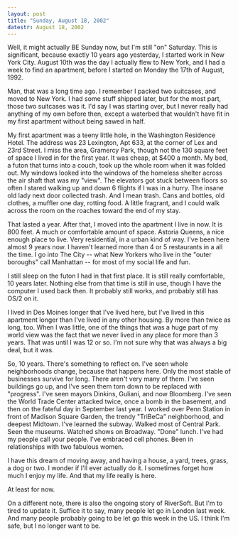 ```yaml
---
layout: post
title: "Sunday, August 18, 2002"
datestr: August 18, 2002
---
```


Well, it might actually BE Sunday now, but I'm still &quot;on&quot; Saturday.
This is significant, because exactly 10 years ago yesterday, I started work
in New York City. August 10th was the day I actually flew to New York, and I
had a week to find an apartment, before I started on Monday the 17th of August,
1992.

Man, that was a long time ago. I remember I packed two suitcases, and moved
to New York. I had some stuff shipped later, but for the most part, those two
suitcases was it. I'd say I was starting over, but I never really had anything
of my own before then, except a waterbed that wouldn't have fit in my first
apartment without being sawed in half.

My first apartment was a teeny little hole, in the Washington Residence Hotel.
The address was 23 Lexington, Apt 633, at the corner of Lex and 23rd Street.
I miss the area, Gramercy Park, though not the 130 square feet of space I lived
in for the first year. It was cheap, at $400 a month. My bed, a futon that turns
into a couch, took up the whole room when it was folded out. My windows looked
into the windows of the homeless shelter across the air shaft that was my &quot;view&quot;.
The elevators got stuck between floors so often I stared walking up and down
6 flights if I was in a hurry. The insane old lady next door collected trash.
And I mean trash. Cans and bottles, old clothes, a muffler one day, rotting
food. A little fragrant, and I could walk across the room on the roaches toward
the end of my stay.

That lasted a year. After that, I moved into the apartment I live in now. It
is 800 feet. A much or comfortable amount of space. Astoria Queens, a nice enough
place to live. Very residential, in a urban kind of way. I've been here almost
9 years now. I haven't learned more than 4 or 5 restaurants in a all the time.
I go into The City -- what New Yorkers who live in the &quot;outer boroughs&quot;
call Manhattan -- for most of my social life and fun.

I still sleep on the futon I had in that first place. It is still really comfortable,
10 years later. Nothing else from that time is still in use, though I have the
computer I used back then. It probably still works, and probably still has OS/2
on it.

I lived in Des Moines longer that I've lived here, but I've lived in this apartment
longer than I've lived in any other housing. By more than twice as long, too.
When I was little, one of the things that was a huge part of my world view was
the fact that we never lived in any place for more than 3 years. That was until
I was 12 or so. I'm not sure why that was always a big deal, but it was.

So, 10 years. There's something to reflect on. I've seen whole neighborhoods
change, because that happens here. Only the most stable of businesses survive
for long. There aren't very many of them. I've seen buildings go up, and I've
seen them torn down to be replaced with &quot;progress&quot;. I've seen mayors
Dinkins, Guliani, and now Bloomberg. I've seen the World Trade Center attacked
twice, once a bomb in the basement, and then on the fateful day in September
last year. I worked over Penn Station in front of Madison Square Garden, the
trendy &quot;TriBeCa&quot; neighborhood, and deepest Midtown. I've learned the
subway. Walked most of Central Park. Seen the museums. Watched shows on Broadway.
&quot;Done&quot; lunch. I've had my people call your people. I've embraced cell
phones. Been in relationships with two fabulous women.

I have this dream of moving away, and having a house, a yard, trees, grass,
a dog or two. I wonder if I'll ever actually do it. I sometimes forget how much
I enjoy my life. And that my life really is here.

At least for now.

On a different note, there is also the ongoing story of RiverSoft. But I'm
to tired to update it. Suffice it to say, many people let go in London last
week. And many people probably going to be let go this week in the US. I think
I'm safe, but I no longer want to be.

